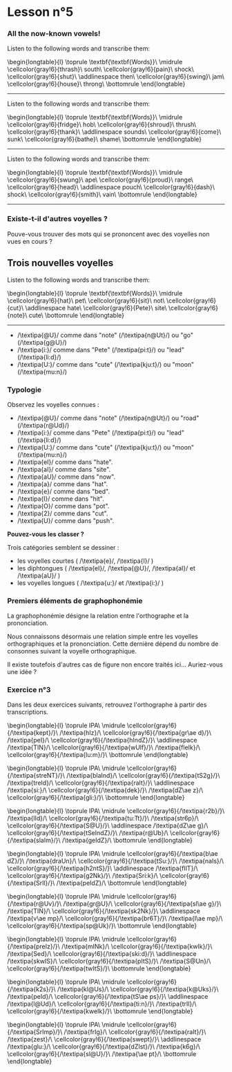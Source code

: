 # Lesson n°5



### All the now-known vowels!

Listen to the following words and transcribe them:



 
\begin{longtable}{l}
\toprule
\textbf{\textbf{Words}}\\
\midrule
\cellcolor{gray!6}{thrash}\\
south\\
\cellcolor{gray!6}{pain}\\
shock\\
\cellcolor{gray!6}{shut}\\
\addlinespace
then\\
\cellcolor{gray!6}{swing}\\
jam\\
\cellcolor{gray!6}{house}\\
throng\\
\bottomrule
\end{longtable} 

---

Listen to the following words and transcribe them:



 
\begin{longtable}{l}
\toprule
\textbf{\textbf{Words}}\\
\midrule
\cellcolor{gray!6}{fridge}\\
hob\\
\cellcolor{gray!6}{shroud}\\
thrush\\
\cellcolor{gray!6}{thank}\\
\addlinespace
sounds\\
\cellcolor{gray!6}{come}\\
sunk\\
\cellcolor{gray!6}{bathe}\\
shame\\
\bottomrule
\end{longtable} 

---

Listen to the following words and transcribe them:



 
\begin{longtable}{l}
\toprule
\textbf{\textbf{Words}}\\
\midrule
\cellcolor{gray!6}{swung}\\
ape\\
\cellcolor{gray!6}{proud}\\
range\\
\cellcolor{gray!6}{head}\\
\addlinespace
pouch\\
\cellcolor{gray!6}{dash}\\
shock\\
\cellcolor{gray!6}{smith}\\
vain\\
\bottomrule
\end{longtable} 

---

### Existe-t-il d'autres voyelles ?

Pouve-vous trouver des mots qui se prononcent avec des voyelles non vues en cours ?



## Trois nouvelles voyelles

Listen to the following words and transcribe them:



 
\begin{longtable}{l}
\toprule
\textbf{\textbf{Words}}\\
\midrule
\cellcolor{gray!6}{hat}\\
pet\\
\cellcolor{gray!6}{sit}\\
not\\
\cellcolor{gray!6}{cut}\\
\addlinespace
hate\\
\cellcolor{gray!6}{Pete}\\
site\\
\cellcolor{gray!6}{note}\\
cute\\
\bottomrule
\end{longtable} 

---



* /\textipa{@U}/ comme dans "note" (/\textipa{n@Ut}/) ou "go" (/\textipa{g@U}/)
* /\textipa{i:}/ comme dans "Pete" (/\textipa{pi:t}/) ou "lead" (/\textipa{li:d}/)
* /\textipa{U:}/ comme dans "cute" (/\textipa{kju:t}/) ou "moon" (/\textipa{mu:n}/)



### Typologie

Observez les voyelles connues :

* /\textipa{@U}/ comme dans "note" (/\textipa{n@Ut}/) ou "road" (/\textipa{r@Ud}/)
* /\textipa{i:}/ comme dans "Pete" (/\textipa{pi:t}/) ou "lead" (/\textipa{li:d}/)
* /\textipa{U:}/ comme dans "cute" (/\textipa{kju:t}/) ou "moon" (/\textipa{mu:n}/)
*  /\textipa{eI}/ comme dans "hate".
*  /\textipa{aI}/ comme dans "site".
*  /\textipa{aU}/ comme dans "now".
*  /\textipa{a}/ comme dans "hat".
*  /\textipa{e}/ comme dans "bed".
*  /\textipa{I}/ comme dans "hit".
*  /\textipa{O}/ comme dans "pot".
*  /\textipa{2}/ comme dans "cut".
*  /\textipa{U}/ comme dans "push".

**Pouvez-vous les classer ?**



Trois catégories semblent se dessiner :

* les voyelles courtes ( /\textipa{e}/, /\textipa{I}/ )
* les diphtongues ( /\textipa{eI}/, /\textipa{@U}/, /\textipa{aI}/ et /\textipa{aU}/ )
* les voyelles longues ( /\textipa{u:}/ et /\textipa{i:}/ )



### Premiers éléments de graphophonémie

La graphophonémie désigne la relation entre l'orthographe et la prononciation.

Nous connaissons désormais une relation simple entre les voyelles orthographiques et la prononciation.
Cette dernière dépend du nombre de consonnes suivant la voyelle orthographique.

Il existe toutefois d'autres cas de figure non encore traités ici... Auriez-vous une idée ?



### Exercice n°3

Dans les deux exercices suivants, retrouvez l'orthographe à partir des transcriptions.




\begin{longtable}{l}
\toprule
IPA\\
\midrule
\cellcolor{gray!6}{/\textipa{kept}/}\\
/\textipa{hIz}/\\
\cellcolor{gray!6}{/\textipa{gr\ae d}/}\\
/\textipa{peI}/\\
\cellcolor{gray!6}{/\textipa{hIndZ}/}\\
\addlinespace
/\textipa{TIN}/\\
\cellcolor{gray!6}{/\textipa{wUlf}/}\\
/\textipa{fleIk}/\\
\cellcolor{gray!6}{/\textipa{lu:m}/}\\
\bottomrule
\end{longtable}


\begin{longtable}{l}
\toprule
IPA\\
\midrule
\cellcolor{gray!6}{/\textipa{streNT}/}\\
/\textipa{blaInd}/\\
\cellcolor{gray!6}{/\textipa{tS2g}/}\\
/\textipa{treId}/\\
\cellcolor{gray!6}{/\textipa{raIt}/}\\
\addlinespace
/\textipa{si:}/\\
\cellcolor{gray!6}{/\textipa{dek}/}\\
/\textipa{dZ\ae z}/\\
\cellcolor{gray!6}{/\textipa{gli:}/}\\
\bottomrule
\end{longtable}


\begin{longtable}{l}
\toprule
IPA\\
\midrule
\cellcolor{gray!6}{/\textipa{r2b}/}\\
/\textipa{lId}/\\
\cellcolor{gray!6}{/\textipa{tu:Tt}/}\\
/\textipa{str6p}/\\
\cellcolor{gray!6}{/\textipa{S@U}/}\\
\addlinespace
/\textipa{dZ\ae g}/\\
\cellcolor{gray!6}{/\textipa{tSeIndZ}/}\\
/\textipa{r@Ub}/\\
\cellcolor{gray!6}{/\textipa{slaIm}/}\\
/\textipa{geIdZ}/\\
\bottomrule
\end{longtable}


\begin{longtable}{l}
\toprule
IPA\\
\midrule
\cellcolor{gray!6}{/\textipa{b\ae dZ}/}\\
/\textipa{draUn}/\\
\cellcolor{gray!6}{/\textipa{tSu:}/}\\
/\textipa{naIs}/\\
\cellcolor{gray!6}{/\textipa{h2ntS}/}\\
\addlinespace
/\textipa{fIlT}/\\
\cellcolor{gray!6}{/\textipa{g2Nk}/}\\
/\textipa{Sri:k}/\\
\cellcolor{gray!6}{/\textipa{SrIl}/}\\
/\textipa{peIdZ}/\\
\bottomrule
\end{longtable}


\begin{longtable}{l}
\toprule
IPA\\
\midrule
\cellcolor{gray!6}{/\textipa{r@Uv}/}\\
/\textipa{gr@U}/\\
\cellcolor{gray!6}{/\textipa{sl\ae g}/}\\
/\textipa{TIN}/\\
\cellcolor{gray!6}{/\textipa{sk2Nk}/}\\
\addlinespace
/\textipa{v\ae mp}/\\
\cellcolor{gray!6}{/\textipa{br6T}/}\\
/\textipa{l\ae mp}/\\
\cellcolor{gray!6}{/\textipa{sp@Uk}/}\\
\bottomrule
\end{longtable}
 
 

\begin{longtable}{l}
\toprule
IPA\\
\midrule
\cellcolor{gray!6}{/\textipa{preIz}/}\\
/\textipa{mINk}/\\
\cellcolor{gray!6}{/\textipa{kwIk}/}\\
/\textipa{Sed}/\\
\cellcolor{gray!6}{/\textipa{ski:d}/}\\
\addlinespace
/\textipa{skwIS}/\\
\cellcolor{gray!6}{/\textipa{pItS}/}\\
/\textipa{S@Un}/\\
\cellcolor{gray!6}{/\textipa{twItS}/}\\
\bottomrule
\end{longtable}
 

\begin{longtable}{l}
\toprule
IPA\\
\midrule
\cellcolor{gray!6}{/\textipa{k2s}/}\\
/\textipa{kl@Us}/\\
\cellcolor{gray!6}{/\textipa{k@Uks}/}\\
/\textipa{peId}/\\
\cellcolor{gray!6}{/\textipa{tS\ae ps}/}\\
\addlinespace
/\textipa{l@Ud}/\\
\cellcolor{gray!6}{/\textipa{ti:n}/}\\
/\textipa{trIl}/\\
\cellcolor{gray!6}{/\textipa{kweIk}/}\\
\bottomrule
\end{longtable}


\begin{longtable}{l}
\toprule
IPA\\
\midrule
\cellcolor{gray!6}{/\textipa{SrImp}/}\\
/\textipa{frIg}/\\
\cellcolor{gray!6}{/\textipa{raIt}/}\\
/\textipa{zest}/\\
\cellcolor{gray!6}{/\textipa{swept}/}\\
\addlinespace
/\textipa{glu:}/\\
\cellcolor{gray!6}{/\textipa{dZIst}/}\\
/\textipa{k6g}/\\
\cellcolor{gray!6}{/\textipa{sl@U}/}\\
/\textipa{\ae pt}/\\
\bottomrule
\end{longtable}
 
 
 
